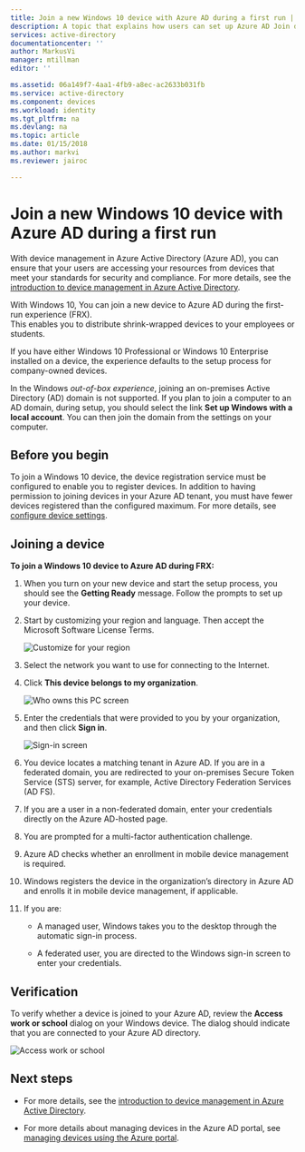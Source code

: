 ```yaml
---
title: Join a new Windows 10 device with Azure AD during a first run | Microsoft Docs
description: A topic that explains how users can set up Azure AD Join during the first run experience.
services: active-directory
documentationcenter: ''
author: MarkusVi
manager: mtillman
editor: ''

ms.assetid: 06a149f7-4aa1-4fb9-a8ec-ac2633b031fb
ms.service: active-directory
ms.component: devices
ms.workload: identity
ms.tgt_pltfrm: na
ms.devlang: na
ms.topic: article
ms.date: 01/15/2018
ms.author: markvi
ms.reviewer: jairoc

---
```

# Join a new Windows 10 device with Azure AD during a first run

With device management in Azure Active Directory (Azure AD), you can ensure that your users are accessing your resources from devices that meet your standards for security and compliance. For more details, see the [introduction to device management in Azure Active Directory](device-management-introduction.md).

With Windows 10, You can join a new device to Azure AD during the first-run experience (FRX).  
This enables you to distribute shrink-wrapped devices to your employees or students.

If you have either Windows 10 Professional or Windows 10 Enterprise installed on a device, the experience defaults to the setup process for company-owned devices.

In the Windows *out-of-box experience*, joining an on-premises Active Directory (AD) domain is not supported. If you plan to join a computer to an AD domain, during setup, you should select the link **Set up Windows with a local account**. You can then join the domain from the settings on your computer.
 


## Before you begin

To join a Windows 10 device, the device registration service must be configured to enable you to register devices. In addition to having permission to joining devices in your Azure AD tenant, you must have fewer devices registered than the configured maximum. For more details, see [configure device settings](device-management-azure-portal.md#configure-device-settings).

## Joining a device

**To join a Windows 10 device to Azure AD during FRX:**


1. When you turn on your new device and start the setup process, you should see the  **Getting Ready** message. Follow the prompts to set up your device.

2. Start by customizing your region and language. Then accept the Microsoft Software License Terms.
 
    ![Customize for your region](./media/device-management-azuread-joined-devices-frx/01.png)

3. Select the network you want to use for connecting to the Internet.

4. Click **This device belongs to my organization**. 

    ![Who owns this PC screen](./media/device-management-azuread-joined-devices-frx/02.png)

5. Enter the credentials that were provided to you by your organization, and then click **Sign in**.

    ![Sign-in screen](./media/device-management-azuread-joined-devices-frx/03.png)

6. You device locates a matching tenant in Azure AD. If you are in a federated domain, you are redirected to your on-premises Secure Token Service (STS) server, for example, Active Directory Federation Services (AD FS).

7. If you are a user in a non-federated domain, enter your credentials directly on the Azure AD-hosted page. 

8. You are prompted for a multi-factor authentication challenge. 
 
9. Azure AD checks whether an enrollment in mobile device management is required.

10. Windows registers the device in the organization’s directory in Azure AD and enrolls it in mobile device management, if applicable.

11. If you are:
    - A managed user, Windows takes you to the desktop through the automatic sign-in process.

    - A federated user, you are directed to the Windows sign-in screen to enter your credentials.

## Verification

To verify whether a device is joined to your Azure AD, review the **Access work or school** dialog on your Windows device. The dialog should indicate that you are connected to your Azure AD directory.

![Access work or school](./media/device-management-azuread-joined-devices-frx/13.png)


## Next steps

- For more details, see the [introduction to device management in Azure Active Directory](device-management-introduction.md).

- For more details about managing devices in the Azure AD portal, see [managing devices using the Azure portal](device-management-azure-portal.md).
